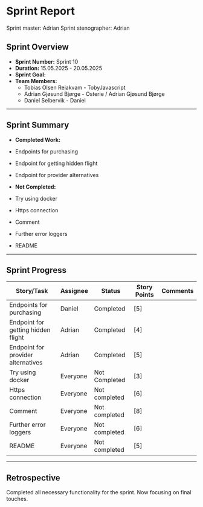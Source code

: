 # **Sprint Report**

Sprint master: Adrian
Sprint stenographer: Adrian

## **Sprint Overview**

- **Sprint Number:** Sprint 10
- **Duration:** 15.05.2025 - 20.05.2025
- **Sprint Goal:** 
- **Team Members:**
  - Tobias Olsen Reiakvam - TobyJavascript
  - Adrian Gjøsund Bjørge - Osterie / Adrian Gjøsund Bjørge
  - Daniel Selbervik - Daniel

---

## **Sprint Summary**

- **Completed Work:**
- Endpoints for purchasing
- Endpoint for getting hidden flight
- Endpoint for provider alternatives

- **Not Completed:**
- Try using docker
- Https connection
- Comment
- Further error loggers
- README


---

## **Sprint Progress**

| Story/Task                         | Assignee | Status        | Story Points | Comments |
| ---------------------------------- | -------- | ------------- | ------------ | -------- |
| Endpoints for purchasing           | Daniel   | Completed     | [5]          |          |
| Endpoint for getting hidden flight | Adrian   | Completed     | [4]          |          |
| Endpoint for provider alternatives | Adrian   | Completed     | [5]          |          |
| Try using docker                   | Everyone | Not Completed | [3]          |          |
| Https connection                   | Everyone | Not completed | [6]          |          |
| Comment                            | Everyone | Not completed | [8]          |          |
| Further error loggers              | Everyone | Not completed | [6]          |          |
| README                             | Everyone | Not completed | [5]          |          |

---

## **Retrospective**
Completed all necessary functionality for the sprint. Now focusing on final touches.